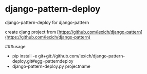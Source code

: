 django-pattern-deploy
=====================

django-pattern-deploy for django-pattern

create djang project from [https://github.com/lexich/django-pattern](https://github.com/lexich/django-pattern)

###usage
- pip install -e git+git://github.com/lexich/django-pattern-deploy.git#egg=patterndeploy
- django-pattern-deploy.py projectname